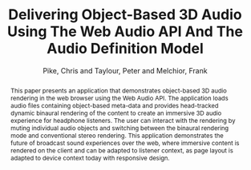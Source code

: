 --- 
title: "Delivering Object-Based 3D Audio Using The Web Audio API And The Audio Definition Model" 
abstract: "This paper presents an application that demonstrates object-based 3D audio rendering in the web browser using the Web Audio API. The application loads audio files containing object-based meta-data and provides head-tracked dynamic binaural rendering of the content to create an immersive 3D audio experience for headphone listeners. The user can interact with the rendering by muting individual audio objects and switching between the binaural rendering mode and conventional stereo rendering. This application demonstrates the future of broadcast sound experiences over the web, where immersive content is rendered on the client and can be adapted to listener context, as page layout is adapted to device context today with responsive design." 
address: "Paris, France" 
author: "Pike, Chris and Taylour, Peter and Melchior, Frank"
webAuthor: "Chris Pike, Peter Taylour, Frank Melchior" 
booktitle: "Proceedings of the International Web Audio Conference" 
editor: "Goldszmidt, Samuel and Schnell, Norbert and Saiz, Victor and Matuszewski, Benjamin" 
month: "January"
pages: "" 
publisher: "IRCAM" 
series: "WAC '15"
track: "Paper"  
year: "2015" 
id: "2015_24" 
tags: year2015
media: https://medias.ircam.fr/x2ad0c5 
pdflink: /_data/papers/pdf/2015/2015_24.pdf
ISSN: 2663-5844
---